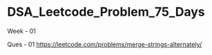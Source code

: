 # DSA_Leetcode_Problem_75_Days

Week - 01

Ques - 01 https://leetcode.com/problems/merge-strings-alternately/